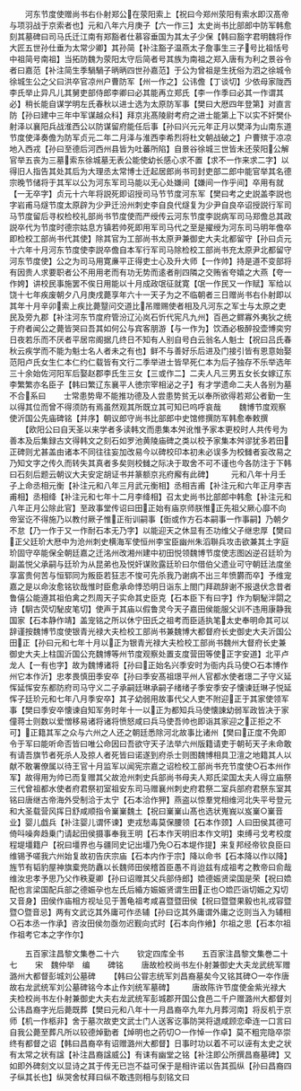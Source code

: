 <!-- { "loadSidebar": true } -->
　　河东节度使赠尚书右仆射郑公在荥阳索上【祝曰今郑州荥阳有索水即汉髙帝与项羽战于京索者也】元和八年六月庚子【六一作三】太史尚书比部郎中防军韩愈刻其墓碑曰司马氏迁江南有郑豁者仕慕容垂国为其太子少保【韩曰豁字君明魏将作大匠五世孙仕垂为太常少卿】其孙简【补注豁子温燕太子詹事生三子号比祖恬号中祖简号南祖】当拓防魏为荥阳太守后简者号其族为南祖之郑入唐有为利之景谷令者曰嘉范【补注简生季騧騧子昞昞四世孙嘉范】于公为曾祖是生抚俗为泗之徐城令徐城生公之父曰洪卒官凉州户曹防军【州一作之】公讳儋【丁谈切】少依母家陇西李氏举止异凡儿其舅吏部侍郎李卿曰必其能再立郑氏【李一作季曰必其一作谓其必】稍长能自谋学明左氏春秋以进士选为太原防军事【樊曰大厯四年登第】对直言防【孙曰建中三年中军谋越众科】拜京兆髙陵尉考府之进士能第上下以实不奸樊仆射泽以襄阳兵战淮西公以防谋留府能任后事【孙曰兴元元年正月以樊泽为山南东道节度使泽奏儋为防军贞元二年二月泽与淮西李希烈将杜文朝战破之】户曹殡于凉凉地入西戎【孙曰至德后河西州县皆为吐蕃所陷】自景谷徐城三世皆未还荥阳公解官举五丧为三墓索东徐城墓无表公能使幼长感心求不置【求不一作来求二字】以得旧人指告其处其后为大理丞太常博士迁起居郎尚书司封吏部二郎中能官举其名德宗晚节储将于其军以公为河东军司马能以无心处嫌间【嫌间一作乎间】卒用有就【一无卒字】贞元十六年将説死即诏授司马节节度河东军【樊曰考之史説盖李説也字岩甫马燧节度太原辟为少尹迁汾州刺史李自良代燧复为少尹自良卒诏授説行军司马节度留后寻权检校礼部尚书节度使而严绶传云河东节度李説病军司马郑儋总其政説卒代为节度时德宗姑息方镇若帅死即用军司马代之至是擢绶为河东司马明年儋卒即检校工部尚书代其使】除其官为工部尚书太原尹兼御史大夫北都留守【孙曰贞元十六年十月河东节度使李説卒儋自本军行军司马除检校工部尚书充太原尹北都留守河东节度使】公之为司马用寛亷平正得吏士心及升大师【一作帅】持是道不变部将有因贵人求要职者公不用用老而有功无势而逺者削四隣之交贿省夸嬉之大燕【夸一作姱】讲校民事施罢不俟日用能以十月成政氓征就寛【氓一作民又一作赋】军给以饶十七年疾废朝夕八月庚戌薨享年六十一天子为之不临朝者三日赠尚书右仆射即以其年十月辛卯索上疾比薨毉问交道比吊赠赐使者相及凡河东之军士与太原之吏民及旁九郡【补注河东节度府管汾辽沁岚石忻代宪凡九州】百邑之鳏寡外夷狄之统于府者闻公之薨皆哭曰吾其如何公与宾客朋游【与一作为】饮酒必极醉投壶博奕穷日夜若乐而不厌者平居帘阁据几终日不知有人别自号白云翁名人魁士【祝曰吕氏春秋云疾学而不能为魁士名人者未之有也】鲜不与善好乐后进及门接引皆有恩意始娶范阳卢氏女生仁本仁约仁载皆有文行二季举进士皆早死仁本为后子独存不乐举选年三十余始佐河阳军后娶赵郡李氏生三女【三或作二】二夫人凡三男五女长女嫁辽东李繁繁亦名臣子【韩曰繁辽东襄平人徳宗宰相泌之子】有才学遗命二夫人各别为墓不合系曰
　　士常患势卑不能推功德及人尝患势贫无以奉所欲得若郑公者勤一生以得其位而曾不得须防有焉虽然观其所既立其可知已呜呼哀哉
　　魏博节度观察使沂国公先庙碑铭【并序】朝议郎守尚书比部郎中史馆修撰防军韩愈奉敕撰
　　【欧阳公曰自天圣以来学者多读韩文而患集本舛讹惟予家本更校时人共传号为善本及后集録古文得韩文之刻石如罗池黄陵庙碑之类以校予家集本舛谬犹多若田正碑则尤甚盖由诸本不同往往妄加改易今以碑校印本初未必误多为校雠者妄改易之乃知文字之传久而转失其真者多矣则校雠之际决于取舍不可不谨也今各防注于下韩曰石刻后题云朝议大夫安定胡证书并篆额京兆府廨有此碑】
　　元和八年十月壬子上命丞相元衡【补注元和八年三月武元衡相】丞相吉甫【补注元和六年正月李吉甫相】丞相绛【补注元和七年十二月李绛相】召太史尚书比部郎中韩愈【补注元和八年正月公除此官】至政事堂传诏曰田正始有庙京师朕惟正先祖父厥心靡不向帝室讫不得施乃以教付厥子惟正衔训嗣事【衘或作方石本嗣事一作事嗣】乃朝夕不怠【乃一作于又一作耐石本无乃字】以能迎天之休显有丕功维父子继忠厚【樊曰正父廷玠大厯中为沧州刺史横海军使恒州李宝臣幽州朱滔聨兵攻击欲兼其土字庭玠固守卒能保全朝廷嘉之迁洺州改湘州建中初田悦领魏博节度使志图凶逆召廷玠为副盖悦父承嗣与廷玠为从昆弟也及悦奸谋败露廷玠曰尔借伯父遗业可守朝廷法度坐享富贵何苦与恒郓同为叛臣若狂志不悛可先杀我乃谢病不出三年愤欝而卒】予维宠嘉之是以命汝愈铭钦哉惟时臣愈承命悸恐明日诣东上閤门拜疏辞谢不报退伏念昔者鲁僖公能遵其祖伯禽之烈周天子实命其史臣克【石本臣下有曰字】作为駉駜泮閟之诗【駉古荧切駜皮笔切】使声于其庙以假鲁灵今天子嘉田侯能服父训不违用康静我国家【石本静作靖】盖宠铭之所以休宁田氏之祖考而臣适执笔太史奉明命其可以辞谨按魏博节度使银青光禄大夫检校工部尚书兼魏博大都督府长史御史大夫沂国公田正【孙曰元和七年十月以正为银青光禄大夫检校工部尚书魏州大督府长史兼御史大夫上柱国沂国公充魏博等州节度观察处置支度营田等使正字安道】北平卢龙人【一有也字】故为魏博诸将【孙曰正始名兴季安时为衙内兵马使○石本博作州它本作沂】忠孝畏慎田季安卒【孙曰季安髙祖璟平州人官都水使者璟二子守义延恽延恽安东都防府司马守义二子承嗣廷琳承嗣子绪绪子季安季安子懐谏廷琳子悦延恽子廷玠元和七年八月季安卒】其子幼弱用故事代父人吏不附迎正于其家使领军事【樊曰季安卒懐谏自知军务时年十一以正为都知兵马使懐諌幼弱军政皆决于家僮蒋士则数以爱憎移易诸将诸将愤怒咸曰兵马使吾帅也即诣其家迎之正拒之不可】正籍其军之众与六州之人还之朝廷悉除河北故事比诸州【樊曰正度不免即令于军曰能听命否皆曰唯公命因曰吾欲守天子法举六州版籍请吏于朝茍天子未命敢有请吾旗节者死杀人及掠人者死皆曰诺遂到府杀士则图魏博相具卫澶之地籍其人以献不敢署僚属以待王官十月监军以闻宪宗嘉之诏检校工部尚书充节度使○石本州作军】故得用为帅已而复赠其父故沧州刺史兵部尚书母夫人郑氏梁国太夫人得立庙祭三代曾祖都水使者府君祭初室祖安东司马赠襄州刺史府君祭二室兵部府君祭东室其铭曰唐继古帝海外受制洽于太宁【石本洽作狎】燕盗以惊羣党相维河北失平号登元和大圣载营风挥日舒咸顺指令嶪嶪魏土【祝曰嶪嶪山髙也选状嵬峩以岌嶪○嶪音业】婴儿戯兵【补注婴儿谓怀谏】吏戎愁毒莫保腰领【石本作颈】人曰田侯其德可倚呌噪奔趋乗门请起田侯摄事奉我王明【石本作天明旧本作文明】束缚弓戈考校度程堤壃籍户【祝曰壃界也与疆同史记出壃乃免○石本堤作提】来复邦经帝钦良臣曰维锡予嗟我六州始复故初告庆宗庙【石本内作于宗】降以命书【石本降以作以降】旌节有韬豹屋神旗槖兠防纛以长魏师田侯稽首臣愚不肖迨兹有成祖考之教帝曰俞哉维汝忠孝予思乃父作秩夏卿【孙曰诏赠其父兵部侍郎】嫓德娠贤梁国是荣【祝曰嫓配也言梁国配兵部之德娠孕也左氏后緍方娠娠贤谓生田正也○嫓匹诣切娠之刄切又音身】田侯作庙相方视址见于蓍龟祖考咸喜暨暨田侯【祝曰暨暨果毅也礼戎容暨暨○暨音忌】两有文武讫其外庸可作丞辅【孙曰讫其外庸谓外庸之讫则当入为辅相○石本丞一作承】咨汝田侯勿亟勿迟觐向式时【石本向作飨】尔祖之思【石本尔祖作祖考它本之字作尔】



　　五百家注昌黎文集巻二十六
　　钦定四库全书
　　五百家注昌黎文集巻二十七
　　宋　魏仲举　编
　　碑铭
　　唐故检校尚书左仆射兼御史大夫龙武统军赠潞州大都督彭城刘公墓碑
　　【韩曰公甞志统军刘昌裔墓矣今又铭其碑○一夲作唐故右龙武统军刘公墓碑铭今本止作刘统军墓碑】
　　唐故陈许节度使金紫光禄大夫检校尚书左仆射兼御史大夫右龙武统军彭城郡开国公食邑二千户赠潞州大都督刘公讳昌裔字光后薨既葬【樊曰元和八年十一月昌裔卒九年九月葬河南】将反机于京师【机一作柩非】舍于墓次故吏文武士门人送客讫事防哭将退咸顾恋牵连一口言曰自我公薨至葬凡所以较德焯勤者【焯明也之药切○一作悼一作卓】莫不粗完隐卒崇终有都督之诏【韩曰昌裔卒有诏赠潞州大都督】日事时功以着不可以诬有太史之状有太常之状有諡【补注昌裔諡威公】有诔有幽堂之铭【补注即公所撰昌裔墓碑】又如即外碑刻文以显诗之其于传无已岂不益可保于是相许诺以告其孤纵【孙曰昌裔四子纵其长也】纵哭舍杖拜曰纵不敢违则相与刻铭文曰
